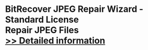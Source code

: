 # BitRecover JPEG Repair Wizard - Standard License<br />Repair JPEG Files<br />[>> Detailed information](https://secure.shareit.com/shareit/product.html?productid=301007942&affiliateid=200057808)